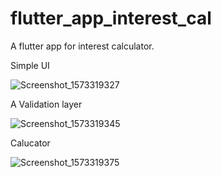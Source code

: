 # flutter_app_interest_cal

A flutter app for interest calculator.

Simple UI

![Screenshot_1573319327](https://user-images.githubusercontent.com/13122080/68532414-e9980380-0342-11ea-9a38-dbcdcddfcedd.png)

A Validation layer

![Screenshot_1573319345](https://user-images.githubusercontent.com/13122080/68532452-3aa7f780-0343-11ea-84dd-5c96a1b4028d.png)

Calucator 

![Screenshot_1573319375](https://user-images.githubusercontent.com/13122080/68532436-16e4b180-0343-11ea-8d6f-cb102fefd7c2.png)
